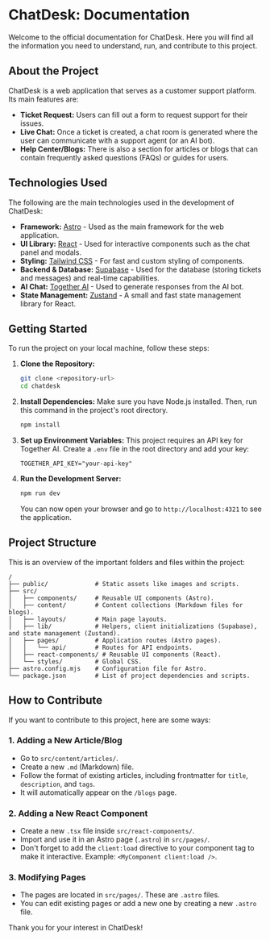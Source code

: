# ChatDesk: Documentation

Welcome to the official documentation for ChatDesk. Here you will find all the information you need to understand, run, and contribute to this project.

## About the Project

ChatDesk is a web application that serves as a customer support platform. Its main features are:

*   **Ticket Request:** Users can fill out a form to request support for their issues.
*   **Live Chat:** Once a ticket is created, a chat room is generated where the user can communicate with a support agent (or an AI bot).
*   **Help Center/Blogs:** There is also a section for articles or blogs that can contain frequently asked questions (FAQs) or guides for users.

## Technologies Used

The following are the main technologies used in the development of ChatDesk:

*   **Framework:** [Astro](https://astro.build/) - Used as the main framework for the web application.
*   **UI Library:** [React](https://react.dev/) - Used for interactive components such as the chat panel and modals.
*   **Styling:** [Tailwind CSS](https://tailwindcss.com/) - For fast and custom styling of components.
*   **Backend & Database:** [Supabase](https://supabase.com/) - Used for the database (storing tickets and messages) and real-time capabilities.
*   **AI Chat:** [Together AI](https://www.together.ai/) - Used to generate responses from the AI bot.
*   **State Management:** [Zustand](https://zustand-demo.pmnd.rs/) - A small and fast state management library for React.

## Getting Started

To run the project on your local machine, follow these steps:

1.  **Clone the Repository:**
    ```bash
    git clone <repository-url>
    cd chatdesk
    ```

2.  **Install Dependencies:**
    Make sure you have Node.js installed. Then, run this command in the project's root directory.
    ```bash
    npm install
    ```

3.  **Set up Environment Variables:**
    This project requires an API key for Together AI. Create a `.env` file in the root directory and add your key:
    ```
    TOGETHER_API_KEY="your-api-key"
    ```

4.  **Run the Development Server:**
    ```bash
    npm run dev
    ```
    You can now open your browser and go to `http://localhost:4321` to see the application.

## Project Structure

This is an overview of the important folders and files within the project:

```
/
├── public/             # Static assets like images and scripts.
├── src/
│   ├── components/     # Reusable UI components (Astro).
│   ├── content/        # Content collections (Markdown files for blogs).
│   ├── layouts/        # Main page layouts.
│   ├── lib/            # Helpers, client initializations (Supabase), and state management (Zustand).
│   ├── pages/          # Application routes (Astro pages).
│   │   └── api/        # Routes for API endpoints.
│   ├── react-components/ # Reusable UI components (React).
│   └── styles/         # Global CSS.
├── astro.config.mjs    # Configuration file for Astro.
└── package.json        # List of project dependencies and scripts.
```

## How to Contribute

If you want to contribute to this project, here are some ways:

### 1. Adding a New Article/Blog

*   Go to `src/content/articles/`.
*   Create a new `.md` (Markdown) file.
*   Follow the format of existing articles, including frontmatter for `title`, `description`, and `tags`.
*   It will automatically appear on the `/blogs` page.

### 2. Adding a New React Component

*   Create a new `.tsx` file inside `src/react-components/`.
*   Import and use it in an Astro page (`.astro`) in `src/pages/`.
*   Don't forget to add the `client:load` directive to your component tag to make it interactive. Example: `<MyComponent client:load />`.

### 3. Modifying Pages

*   The pages are located in `src/pages/`. These are `.astro` files.
*   You can edit existing pages or add a new one by creating a new `.astro` file.

Thank you for your interest in ChatDesk!
